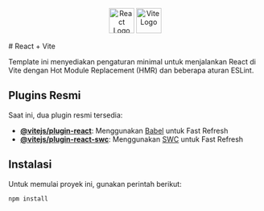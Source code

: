 
<p align="center">
  <img src="https://upload.wikimedia.org/wikipedia/commons/a/a7/React-icon.svg" alt="React Logo" width="50" />
  <img src="https://vitejs.dev/logo.svg" alt="Vite Logo" width="50" />
</p>
# React + Vite

Template ini menyediakan pengaturan minimal untuk menjalankan React di Vite dengan Hot Module Replacement (HMR) dan beberapa aturan ESLint.

## Plugins Resmi

Saat ini, dua plugin resmi tersedia:

- **[@vitejs/plugin-react](https://github.com/vitejs/vite-plugin-react/blob/main/packages/plugin-react/README.md)**: Menggunakan [Babel](https://babeljs.io/) untuk Fast Refresh
- **[@vitejs/plugin-react-swc](https://github.com/vitejs/vite-plugin-react-swc)**: Menggunakan [SWC](https://swc.rs/) untuk Fast Refresh

## Instalasi

Untuk memulai proyek ini, gunakan perintah berikut:

```bash
npm install

